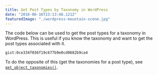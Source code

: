 ```yaml
---
title: Get Post Types by Taxonomy in WordPress
date: "2016-06-16T23:13:46.121Z"
featuredImage: "./wordpress-mountain-scene.jpg"
---
```


The code below can be used to get the post types for a taxonomy in WordPress. This is useful if you know the taxonomy and want to get the post types associated with it.

`gist:0ce334f036f19c677b9e0cd0682b9ca4`

To do the opposite of this (get the taxonomies for a post type), see [`get_object_taxonomies()`](https://developer.wordpress.org/reference/functions/get_object_taxonomies/).
